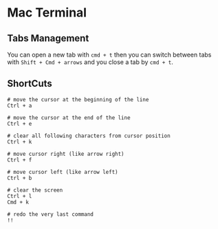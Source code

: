 Mac Terminal
==========================

## Tabs Management

You can open a new tab with `cmd + t` then you can switch between tabs with `Shift + Cmd + arrows` and you close a tab by `cmd + t`.



## ShortCuts

    # move the cursor at the beginning of the line
    Ctrl + a
    
    # move the cursor at the end of the line
    Ctrl + e
    
    # clear all following characters from cursor position
    Ctrl + k
    
    # move cursor right (like arrow right)
    Ctrl + f
    
    # move cursor left (like arrow left)
    Ctrl + b
    
    # clear the screen
    Ctrl + l
    Cmd + k
    
    # redo the very last command
    !!
    
    
